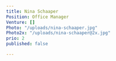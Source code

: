 ```yaml
---
title: Nina Schaaper
Position: Office Manager
Venture: []
Photo: "/uploads/nina-schaaper.jpg"
Photo2x: "/uploads/nina-schaaper@2x.jpg"
prio: 2
published: false

---
```

